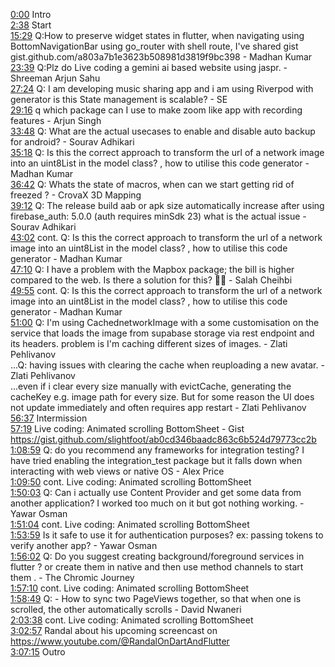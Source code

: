 [0:00](https://www.youtube.com/watch?v=AibrECd4gpg&t=0m00s) Intro  
[2:38](https://www.youtube.com/watch?v=AibrECd4gpg&t=2m38s) Start  
[15:29](https://www.youtube.com/watch?v=AibrECd4gpg&t=15m29s) Q:How to preserve widget states in flutter, when navigating using BottomNavigationBar using go_router with shell route, I've shared gist gist.github.com/a803a7b1e3623b508981d3819f9bc398 - Madhan Kumar  
[23:39](https://www.youtube.com/watch?v=AibrECd4gpg&t=23m39s) Q:Plz do Live coding a gemini ai based website using jaspr. - Shreeman Arjun Sahu  
[27:24](https://www.youtube.com/watch?v=AibrECd4gpg&t=27m24s) Q: I am developing music sharing app and i am using Riverpod with generator is this State management is scalable? - SE  
[29:16](https://www.youtube.com/watch?v=AibrECd4gpg&t=29m16s) q which package can I use to make zoom like app with recording features - Arjun Singh  
[33:48](https://www.youtube.com/watch?v=AibrECd4gpg&t=33m48s) Q: What are the actual usecases to enable and disable auto backup for android? - Sourav Adhikari  
[35:18](https://www.youtube.com/watch?v=AibrECd4gpg&t=35m18s) Q: Is this the correct approach to transform the url of a network image into an uint8List in the model class? , how to utilise this code generator - Madhan Kumar  
[36:42](https://www.youtube.com/watch?v=AibrECd4gpg&t=36m42s) Q: Whats the state of macros, when can we start getting rid of freezed ? - CrovaX 3D Mapping  
[39:12](https://www.youtube.com/watch?v=AibrECd4gpg&t=39m12s) Q: The release build aab or apk size automatically increase after using firebase_auth: 5.0.0 (auth requires minSdk 23) what is the actual issue - Sourav Adhikari  
[43:02](https://www.youtube.com/watch?v=AibrECd4gpg&t=43m02s) cont. Q: Is this the correct approach to transform the url of a network image into an uint8List in the model class? , how to utilise this code generator - Madhan Kumar  
[47:10](https://www.youtube.com/watch?v=AibrECd4gpg&t=47m10s) Q: I have a problem with the Mapbox package; the bill is higher compared to the web. Is there a solution for this? 🙏🏻 - Salah Cheihbi  
[49:55](https://www.youtube.com/watch?v=AibrECd4gpg&t=49m55s) cont. Q: Is this the correct approach to transform the url of a network image into an uint8List in the model class? , how to utilise this code generator - Madhan Kumar  
[51:00](https://www.youtube.com/watch?v=AibrECd4gpg&t=51m00s) Q: I'm using CachednetworkImage with a some customisation on the service that loads the image from supabase storage via rest endpoint and its headers. problem is I'm caching different sizes of images. - Zlati Pehlivanov  
...Q: having issues with clearing the cache when reuploading a new avatar. - Zlati Pehlivanov  
...even if i clear every size manually with evictCache, generating the cacheKey e.g. image path for every size. But for some reason the UI does not update immediately and often requires app restart - Zlati Pehlivanov  
[56:37](https://www.youtube.com/watch?v=AibrECd4gpg&t=56m37s) Intermission  
[57:19](https://www.youtube.com/watch?v=AibrECd4gpg&t=57m19s) Live coding: Animated scrolling BottomSheet - Gist https://gist.github.com/slightfoot/ab0cd346baadc863c6b524d79773cc2b  
[1:08:59](https://www.youtube.com/watch?v=AibrECd4gpg&t=1h08m59s) Q: do you recommend any frameworks for integration testing? I have tried enabling the integration_test package but it falls down when interacting with web views or native OS - Alex Price  
[1:09:50](https://www.youtube.com/watch?v=AibrECd4gpg&t=1h09m50s) cont. Live coding: Animated scrolling BottomSheet  
[1:50:03](https://www.youtube.com/watch?v=AibrECd4gpg&t=1h50m03s) Q: Can i actually use Content Provider and get some data from another application? I worked too much on it but got nothing working. - Yawar Osman  
[1:51:04](https://www.youtube.com/watch?v=AibrECd4gpg&t=1h51m04s) cont. Live coding: Animated scrolling BottomSheet  
[1:53:59](https://www.youtube.com/watch?v=AibrECd4gpg&t=1h53m59s) Is it safe to use it for authentication purposes? ex: passing tokens to verify another app? - Yawar Osman  
[1:56:02](https://www.youtube.com/watch?v=AibrECd4gpg&t=1h56m02s) Q: Do you suggest creating background/foreground services in flutter ? or create them in native and then use method channels to start them . - The Chromic Journey  
[1:57:10](https://www.youtube.com/watch?v=AibrECd4gpg&t=1h57m10s) cont. Live coding: Animated scrolling BottomSheet  
[1:58:49](https://www.youtube.com/watch?v=AibrECd4gpg&t=1h58m49s) Q: - How to sync two PageViews together, so that when one is scrolled, the other automatically scrolls - David Nwaneri  
[2:03:38](https://www.youtube.com/watch?v=AibrECd4gpg&t=2h03m38s) cont. Live coding: Animated scrolling BottomSheet  
[3:02:57](https://www.youtube.com/watch?v=AibrECd4gpg&t=3h02m57s) Randal about his upcoming screencast on https://www.youtube.com/@RandalOnDartAndFlutter  
[3:07:15](https://www.youtube.com/watch?v=AibrECd4gpg&t=3h07m15s) Outro  
